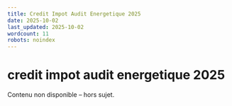 ```yaml
---
title: Credit Impot Audit Energetique 2025
date: 2025-10-02
last_updated: 2025-10-02
wordcount: 11
robots: noindex
---
```


# credit impot audit energetique 2025

Contenu non disponible – hors sujet.